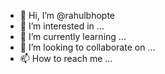 - 👋 Hi, I’m @rahulbhopte
- 👀 I’m interested in ...
- 🌱 I’m currently learning ...
- 💞️ I’m looking to collaborate on ...
- 📫 How to reach me ...

<!---
rahulbhopte/rahulbhopte is a ✨ special ✨ repository because its `README.md` (this file) appears on your GitHub profile.
You can click the Preview link to take a look at your changes.
--->
